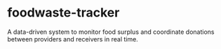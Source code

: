 # foodwaste-tracker
A data-driven system to monitor food surplus and coordinate donations between providers and receivers in real time.
